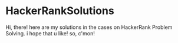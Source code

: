 # HackerRankSolutions
Hi, there!  here are my solutions in the cases on HackerRank Problem Solving. i hope that u like!  so, c'mon!
